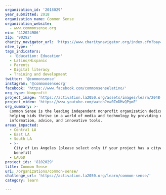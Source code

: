 ```yaml
---
organization_id: '2018029'
year_submitted: 2018
organization_name: Common Sense
organization_website:
  - www.commonsense.org
ein: '412024986'
zip: '90292'
charity_navigator_url: 'https://www.charitynavigator.org/index.cfm?bay=search.profile&ein=412024986'
ntee_type: ''
tags_indicators:
  - 'Education: Education'
  - Latino/Hispanic
  - Parents
  - Digital literacy
  - Training and development
twitter: '@commonsense'
instagram: '@commonsenseorg'
facebook: 'https://www.facebook.com/commonsenselatino/'
org_type: Nonprofit
project_image: 'https://activation.la2050.org/assets/images/learn/2048-wide/common-sense.jpg'
project_video: 'https://www.youtube.com/watch?v=0ZmDMvQPyoE'
org_summary: >-
  Common Sense is the leading independent nonprofit organization dedicated to
  helping kids thrive in a world of media and technology by providing unbiased
  information, advice, and innovative tools.
areas_impacted:
  - Central LA
  - East LA
  - South LA
  - >-
    City of Los Angeles (please select only if your project has a citywide
    benefit)
  - LAUSD
project_ids: '8102029'
title: Common Sense
uri: /organizations/common-sense/
challenge_url: 'https://activation.la2050.org/learn/common-sense/'
category: learn

---
```

